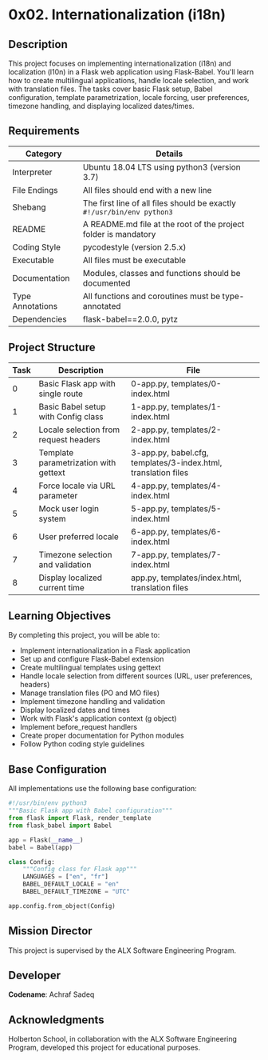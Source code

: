# 0x02. Internationalization (i18n)

## Description

This project focuses on implementing internationalization (i18n) and localization (l10n) in a Flask web application using Flask-Babel. You'll learn how to create multilingual applications, handle locale selection, and work with translation files. The tasks cover basic Flask setup, Babel configuration, template parametrization, locale forcing, user preferences, timezone handling, and displaying localized dates/times.

## Requirements

| Category | Details |
|----------|---------|
| Interpreter | Ubuntu 18.04 LTS using python3 (version 3.7) |
| File Endings | All files should end with a new line |
| Shebang | The first line of all files should be exactly `#!/usr/bin/env python3` |
| README | A README.md file at the root of the project folder is mandatory |
| Coding Style | pycodestyle (version 2.5.x) |
| Executable | All files must be executable |
| Documentation | Modules, classes and functions should be documented |
| Type Annotations | All functions and coroutines must be type-annotated |
| Dependencies | flask-babel==2.0.0, pytz |

## Project Structure

| Task | Description | File |
|------|-------------|------|
| 0 | Basic Flask app with single route | 0-app.py, templates/0-index.html |
| 1 | Basic Babel setup with Config class | 1-app.py, templates/1-index.html |
| 2 | Locale selection from request headers | 2-app.py, templates/2-index.html |
| 3 | Template parametrization with gettext | 3-app.py, babel.cfg, templates/3-index.html, translation files |
| 4 | Force locale via URL parameter | 4-app.py, templates/4-index.html |
| 5 | Mock user login system | 5-app.py, templates/5-index.html |
| 6 | User preferred locale | 6-app.py, templates/6-index.html |
| 7 | Timezone selection and validation | 7-app.py, templates/7-index.html |
| 8 | Display localized current time | app.py, templates/index.html, translation files |

## Learning Objectives

By completing this project, you will be able to:

* Implement internationalization in a Flask application
* Set up and configure Flask-Babel extension
* Create multilingual templates using gettext
* Handle locale selection from different sources (URL, user preferences, headers)
* Manage translation files (PO and MO files)
* Implement timezone handling and validation
* Display localized dates and times
* Work with Flask's application context (g object)
* Implement before_request handlers
* Create proper documentation for Python modules
* Follow Python coding style guidelines

## Base Configuration

All implementations use the following base configuration:

```python
#!/usr/bin/env python3
"""Basic Flask app with Babel configuration"""
from flask import Flask, render_template
from flask_babel import Babel

app = Flask(__name__)
babel = Babel(app)

class Config:
    """Config class for Flask app"""
    LANGUAGES = ["en", "fr"]
    BABEL_DEFAULT_LOCALE = "en"
    BABEL_DEFAULT_TIMEZONE = "UTC"

app.config.from_object(Config)
```

## Mission Director
This project is supervised by the ALX Software Engineering Program.

## Developer
**Codename**: Achraf Sadeq

## Acknowledgments
Holberton School, in collaboration with the ALX Software Engineering Program, developed this project for educational purposes.


